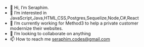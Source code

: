 - 👋 Hi, I’m Seraphim.
- 👀 I’m interested in JavaScript,Java,HTML,CSS,Postgres,Sequelize,Node,C#,React 
- 🌱 I’m currently working for Method3 to help a private customer modernize their websites.
- 💞️ I’m looking to collaborate on anything
- 📫 How to reach me seraphim.codes@gmail.com

<!---
seraphimsakiewicz/seraphimsakiewicz is a ✨ special ✨ repository because its `README.md` (this file) appears on your GitHub profile.
You can click the Preview link to take a look at your changes.
--->

